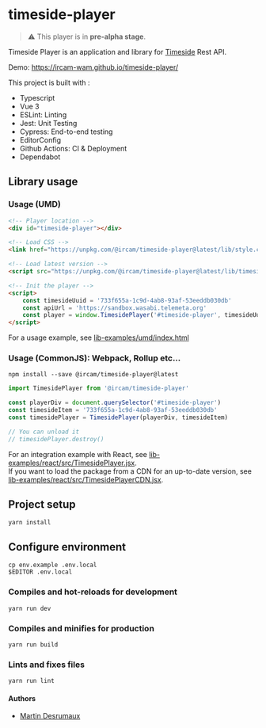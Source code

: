 # timeside-player

> :warning: This player is in **pre-alpha stage**.

Timeside Player is an application and library for [Timeside](https://github.com/Ircam-WAM/TimeSide) Rest API.

Demo: https://ircam-wam.github.io/timeside-player/

This project is built with :
* Typescript
* Vue 3
* ESLint: Linting
* Jest: Unit Testing
* Cypress: End-to-end testing
* EditorConfig
* Github Actions: CI & Deployment
* Dependabot

## Library usage

### Usage (UMD)

```html
<!-- Player location -->
<div id="timeside-player"></div>

<!-- Load CSS -->
<link href="https://unpkg.com/@ircam/timeside-player@latest/lib/style.css" rel="stylesheet">

<!-- Load latest version -->
<script src="https://unpkg.com/@ircam/timeside-player@latest/lib/timeside-player.umd.js"></script>

<!-- Init the player -->
<script>
	const timesideUuid = '733f655a-1c9d-4ab8-93af-53eeddb030db'
	const apiUrl = 'https://sandbox.wasabi.telemeta.org'
	const player = window.TimesidePlayer('#timeside-player', timesideUuid, apiUrl)
</script>
```

For a usage example, see [lib-examples/umd/index.html](lib-examples/umd/index.html)

### Usage (CommonJS): Webpack, Rollup etc...

```
npm install --save @ircam/timeside-player@latest
```

```js
import TimesidePlayer from '@ircam/timeside-player'

const playerDiv = document.querySelector('#timeside-player')
const timesideItem = '733f655a-1c9d-4ab8-93af-53eeddb030db'
const timesidePlayer = TimesidePlayer(playerDiv, timesideItem)

// You can unload it
// timesidePlayer.destroy()
```

For an integration example with React, see [lib-examples/react/src/TimesidePlayer.jsx](lib-examples/react/src/TimesidePlayer.jsx).    
If you want to load the package from a CDN for an up-to-date version, see [lib-examples/react/src/TimesidePlayerCDN.jsx](lib-examples/react/src/TimesidePlayerCDN.jsx).

## Project setup
```
yarn install
```

## Configure environment

```
cp env.example .env.local
$EDITOR .env.local
```

### Compiles and hot-reloads for development
```
yarn run dev
```

### Compiles and minifies for production
```
yarn run build
```

### Lints and fixes files
```
yarn run lint
```

#### Authors

- [Martin Desrumaux](https://github.com/gnuletik)
